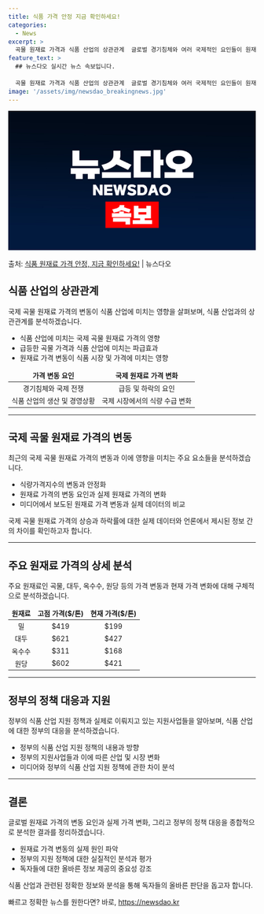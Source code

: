 ```yaml
---
title: 식품 가격 안정 지금 확인하세요!
categories:
  - News
excerpt: >
  곡물 원재료 가격과 식품 산업의 상관관계  글로벌 경기침체와 여러 국제적인 요인들이 원재료 가격에 미치는 영…
feature_text: >
  ## 뉴스다오 실시간 뉴스 속보입니다.

  곡물 원재료 가격과 식품 산업의 상관관계  글로벌 경기침체와 여러 국제적인 요인들이 원재료 가격에 미치는 영…
image: '/assets/img/newsdao_breakingnews.jpg'
---
```


![뉴스다오 속보](/assets/img/newsdao_breakingnews.jpg)

<p>출처: <a href="https://newsdao.kr/4515" rel="dofollow">식품 원재료 가격 안정, 지금 확인하세요!</a> | 뉴스다오</p>

<h2 data-ke-size="size26">식품 산업의 상관관계</h2>
<p data-ke-size="size16">국제 곡물 원재료 가격의 변동이 식품 산업에 미치는 영향을 살펴보며, 식품 산업과의 상관관계를 분석하겠습니다.</p>
<ul>
  <li>식품 산업에 미치는 국제 곡물 원재료 가격의 영향</li>
  <li>급등한 곡물 가격과 식품 산업에 미치는 파급효과</li>
  <li>원재료 가격 변동이 식품 시장 및 가격에 미치는 영향</li>
</ul>
<table>
<thead>
<tr>
<td style="text-align: center; height: 17px;"><b>가격 변동 요인</b></td>
<td style="text-align: center; height: 17px;"><b>국제 원재료 가격 변화</b></td>
</tr>
</thead>
<tbody>
<tr>
<td style="text-align: center; height: 17px;">경기침체와 국제 전쟁</td>
<td style="text-align: center; height: 17px;">급등 및 하락의 요인</td>
</tr>
<tr>
<td style="text-align: center; height: 17px;">식품 산업의 생산 및 경영상황</td>
<td style="text-align: center; height: 17px;">국제 시장에서의 식량 수급 변화</td>
</tr>
</tbody>
</table>
<hr>
<h2 data-ke-size="size26">국제 곡물 원재료 가격의 변동</h2>
<p data-ke-size="size16">최근의 국제 곡물 원재료 가격의 변동과 이에 영향을 미치는 주요 요소들을 분석하겠습니다.</p>
<ul>
  <li>식량가격지수의 변동과 안정화</li>
  <li>원재료 가격의 변동 요인과 실제 원재료 가격의 변화</li>
  <li>미디어에서 보도된 원재료 가격 변동과 실제 데이터의 비교</li>
</ul>
<p data-ke-size="size16">국제 곡물 원재료 가격의 상승과 하락률에 대한 실제 데이터와 언론에서 제시된 정보 간의 차이를 확인하고자 합니다.</p>
<hr>
<h2 data-ke-size="size26">주요 원재료 가격의 상세 분석</h2>
<p data-ke-size="size16">주요 원재료인 곡물, 대두, 옥수수, 원당 등의 가격 변동과 현재 가격 변화에 대해 구체적으로 분석하겠습니다.</p>
<table>
<thead>
<tr>
<td style="text-align: center; height: 17px;"><b>원재료</b></td>
<td style="text-align: center; height: 17px;"><b>고점 가격($/톤)</b></td>
<td style="text-align: center; height: 17px;"><b>현재 가격($/톤)</b></td>
</tr>
</thead>
<tbody>
<tr>
<td style="text-align: center; height: 17px;">밀</td>
<td style="text-align: center; height: 17px;">$419</td>
<td style="text-align: center; height: 17px;">$199</td>
</tr>
<tr>
<td style="text-align: center; height: 17px;">대두</td>
<td style="text-align: center; height: 17px;">$621</td>
<td style="text-align: center; height: 17px;">$427</td>
</tr>
<tr>
<td style="text-align: center; height: 17px;">옥수수</td>
<td style="text-align: center; height: 17px;">$311</td>
<td style="text-align: center; height: 17px;">$168</td>
</tr>
<tr>
<td style="text-align: center; height: 17px;">원당</td>
<td style="text-align: center; height: 17px;">$602</td>
<td style="text-align: center; height: 17px;">$421</td>
</tr>
</tbody>
</table>
<hr>
<h2 data-ke-size="size26">정부의 정책 대응과 지원</h2>
<p data-ke-size="size16">정부의 식품 산업 지원 정책과 실제로 이뤄지고 있는 지원사업들을 알아보며, 식품 산업에 대한 정부의 대응을 분석하겠습니다.</p>
<ul>
  <li>정부의 식품 산업 지원 정책의 내용과 방향</li>
  <li>정부의 지원사업들과 이에 따른 산업 및 시장 변화</li>
  <li>미디어와 정부의 식품 산업 지원 정책에 관한 차이 분석</li>
</ul>
<hr>
<h2 data-ke-size="size26">결론</h2>
<p data-ke-size="size16">글로벌 원재료 가격의 변동 요인과 실제 가격 변화, 그리고 정부의 정책 대응을 종합적으로 분석한 결과를 정리하겠습니다.</p>
<ul>
  <li>원재료 가격 변동의 실제 원인 파악</li>
  <li>정부의 지원 정책에 대한 실질적인 분석과 평가</li>
  <li>독자들에 대한 올바른 정보 제공의 중요성 강조</li>
</ul>
<p data-ke-size="size16">식품 산업과 관련된 정확한 정보와 분석을 통해 독자들의 올바른 판단을 돕고자 합니다.</p> 

빠르고 정확한 뉴스를 원한다면? 바로, <a href="https://newsdao.kr" rel="dofollow">https://newsdao.kr</a>


    
